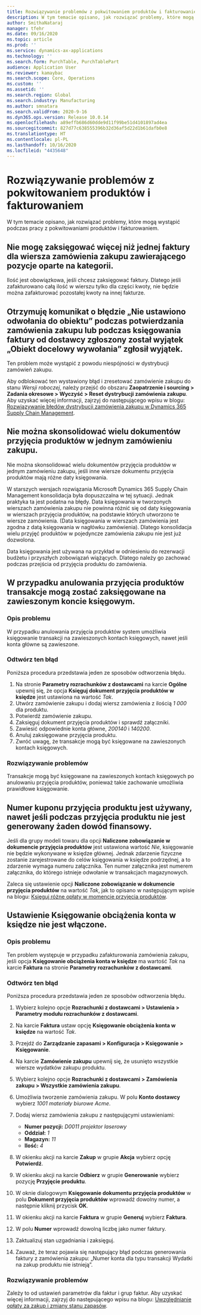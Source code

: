 ```yaml
---
title: Rozwiązywanie problemów z pokwitowaniem produktów i fakturowaniem
description: W tym temacie opisano, jak rozwiązać problemy, które mogą wystąpić podczas pracy z pokwitowaniami produktów i fakturowaniem.
author: SmithaNataraj
manager: tfehr
ms.date: 09/16/2020
ms.topic: article
ms.prod: ''
ms.service: dynamics-ax-applications
ms.technology: ''
ms.search.form: PurchTable, PurchTablePart
audience: Application User
ms.reviewer: kamaybac
ms.search.scope: Core, Operations
ms.custom: ''
ms.assetid: ''
ms.search.region: Global
ms.search.industry: Manufacturing
ms.author: smnatara
ms.search.validFrom: 2020-9-16
ms.dyn365.ops.version: Release 10.0.14
ms.openlocfilehash: a89effb686d60dde9d11f99be51d4101897ad4ea
ms.sourcegitcommit: 827d77c638555396b32d36af5d22d1b61dafb0e8
ms.translationtype: HT
ms.contentlocale: pl-PL
ms.lasthandoff: 10/16/2020
ms.locfileid: "4435648"
---
```

# <a name="troubleshoot-product-receipts-and-invoicing"></a>Rozwiązywanie problemów z pokwitowaniem produktów i fakturowaniem

W tym temacie opisano, jak rozwiązać problemy, które mogą wystąpić podczas pracy z pokwitowaniami produktów i fakturowaniem.

## <a name="i-cant-post-more-than-one-invoice-for-a-purchase-order-line-that-has-category-based-items"></a>Nie mogę zaksięgować więcej niż jednej faktury dla wiersza zamówienia zakupu zawierającego pozycje oparte na kategorii.

Ilość jest obowiązkowa, jeśli chcesz zaksięgować faktury. Dlatego jeśli zafakturowano całą ilość w wierszu tylko dla części kwoty, nie będzie można zafakturować pozostałej kwoty na innej fakturze.

## <a name="i-receive-an-object-reference-not-set-error-during-purchase-order-confirmation-or-an-exception-has-been-thrown-by-the-target-of-an-invocation-exception-occurs-during-vendor-invoice-posting"></a>Otrzymuję komunikat o błędzie „Nie ustawiono odwołania do obiektu” podczas potwierdzania zamówienia zakupu lub podczas księgowania faktury od dostawcy zgłoszony został wyjątek „Obiekt docelowy wywołania” zgłosił wyjątek.

Ten problem może wystąpić z powodu niespójności w dystrybucji zamówień zakupu.

Aby odblokować ten wystawiony błąd i zresetować zamówienie zakupu do stanu *Wersji roboczej*, należy przejść do obszaru **Zaopatrzenie i sourcing \> Zadania okresowe \> Wyczyść \> Reset dystrybucji zamówienia zakupu**. Aby uzyskać więcej informacji, zajrzyj do następującego wpisu w blogu: [Rozwiązywanie błędów dystrybucji zamówienia zakupu w Dynamics 365 Supply Chain Management](https://cloudblogs.microsoft.com/dynamics365/it/2020/08/12/resolve-po-distribution-errors-in-dynamics-365-supply-chain-management/).

## <a name="i-cant-consolidate-multiple-product-receipts-into-a-single-purchase-order"></a>Nie można skonsolidować wielu dokumentów przyjęcia produktów w jednym zamówieniu zakupu.

Nie można skonsolidować wielu dokumentów przyjęcia produktów w jednym zamówieniu zakupu, jeśli inne wiersze dokumentu przyjęcia produktów mają różne daty księgowania.

W starszych wersjach rozwiązania Microsoft Dynamics 365 Supply Chain Management konsolidacja była dopuszczalna w tej sytuacji. Jednak praktyka ta jest podatna na błędy. Data księgowania w tworzonych wierszach zamówienia zakupu nie powinna różnić się od daty księgowania w wierszach przyjęcia produktów, na podstawie których utworzono te wiersze zamówienia. (Data księgowania w wierszach zamówienia jest zgodna z datą księgowania w nagłówku zamówienia). Dlatego konsolidacja wielu przyjęć produktów w pojedyncze zamówienia zakupu nie jest już dozwolona.

Data księgowania jest używana na przykład w odniesieniu do rezerwacji budżetu i przyszłych zobowiązań wiążących. Dlatego należy go zachować podczas przejścia od przyjęcia produktu do zamówienia.

## <a name="when-product-receipts-are-canceled-transactions-can-be-posted-to-a-suspended-ledger-account"></a>W przypadku anulowania przyjęcia produktów transakcje mogą zostać zaksięgowane na zawieszonym koncie księgowym.

### <a name="issue-description"></a>Opis problemu

W przypadku anulowania przyjęcia produktów system umożliwia księgowanie transakcji na zawieszonych kontach księgowych, nawet jeśli konta główne są zawieszone.

### <a name="reproduce-the-issue"></a>Odtwórz ten błąd

Poniższa procedura przedstawia jeden ze sposobów odtworzenia błędu.

1. Na stronie **Parametry rozrachunków z dostawcami** na karcie **Ogólne** upewnij się, że opcja **Księguj dokument przyjęcia produktów w księdze** jest ustawiona na wartość *Tak*.
1. Utwórz zamówienie zakupu i dodaj wiersz zamówienia z ilością *1 000* dla produktu.
1. Potwierdź zamówienie zakupu.
1. Zaksięguj dokument przyjęcia produktów i sprawdź załączniki.
1. Zawiesić odpowiednie konta główne, *200140* i *140200*.
1. Anuluj zaksięgowane przyjęcia produktu.
1. Zwróć uwagę, że transakcje mogą być księgowane na zawieszonych kontach księgowych.

### <a name="issue-resolution"></a>Rozwiązywanie problemów

Transakcje mogą być księgowane na zawieszonych kontach księgowych po anulowaniu przyjęcia produktów, ponieważ takie zachowanie umożliwia prawidłowe księgowanie.

## <a name="a-product-receipt-voucher-number-is-consumed-even-if-no-financial-voucher-is-generated-during-product-receipt"></a>Numer kuponu przyjęcia produktu jest używany, nawet jeśli podczas przyjęcia produktu nie jest generowany żaden dowód finansowy.

Jeśli dla grupy modeli towaru dla opcji **Naliczone zobowiązanie w dokumencie przyjęcia produktów** jest ustawiona wartość *Nie*, księgowanie nie będzie wykonywane w księdze głównej. Jednak zdarzenie fizyczne zostanie zarejestrowane do celów księgowania w księdze podrzędnej, a to zdarzenie wymaga numeru załącznika. Ten numer załącznika jest numerem załącznika, do którego istnieje odwołanie w transakcjach magazynowych.

Zaleca się ustawienie opcji **Naliczone zobowiązanie w dokumencie przyjęcia produktów** na wartość *Tak*, jak to opisano w następującym wpisie na blogu: [Księguj różne opłaty w momencie przyjęcia produktów](https://cloudblogs.microsoft.com/dynamics365/no-audience/2014/11/11/post-misc-charges-at-time-of-product-receipt/).

## <a name="the-post-to-charge-account-in-ledger-setting-isnt-turned-on"></a>Ustawienie Księgowanie obciążenia konta w księdze nie jest włączone.

### <a name="issue-description"></a>Opis problemu

Ten problem występuje w przypadku zafakturowania zamówienia zakupu, jeśli opcja **Księgowanie obciążenia konta w księdze** ma wartość *Tak* na karcie **Faktura** na stronie **Parametry rozrachunków z dostawcami**.

### <a name="reproduce-the-issue"></a>Odtwórz ten błąd

Poniższa procedura przedstawia jeden ze sposobów odtworzenia błędu.

1. Wybierz kolejno opcje **Rozrachunki z dostawcami \> Ustawienia \> Parametry modułu rozrachunków z dostawcami**.
1. Na karcie **Faktura** ustaw opcję **Księgowanie obciążenia konta w księdze** na wartość *Tak*.
1. Przejdź do **Zarządzanie zapasami \> Konfiguracja \> Księgowanie \> Księgowanie**.
1. Na karcie **Zamówienie zakupu** upewnij się, że usunięto wszystkie wiersze wydatków zakupu produktu.
1. Wybierz kolejno opcje **Rozrachunki z dostawcami \> Zamówienia zakupu \> Wszystkie zamówienia zakupu**.
1. Umożliwia tworzenie zamówienia zakupu. W polu **Konto dostawcy** wybierz *1001 materiały biurowe Acme*.
1. Dodaj wiersz zamówienia zakupu z następującymi ustawieniami:

    - **Numer pozycji:** *D0011 projektor laserowy*
    - **Oddział:** *1*
    - **Magazyn:** *11*
    - **Ilość:** *4*

1. W okienku akcji na karcie **Zakup** w grupie **Akcja** wybierz opcję **Potwierdź**.
1. W okienku akcji na karcie **Odbierz** w grupie **Generowanie** wybierz pozycję **Przyjęcie produktu**.
1. W oknie dialogowym **Księgowanie dokumentu przyjęcia produktów** w polu **Dokument przyjęcia produktów** wprowadź dowolny numer, a następnie kliknij przycisk **OK**.
1. W okienku akcji na karcie **Faktura** w grupie **Generuj** wybierz **Faktura**.
1. W polu **Numer** wprowadź dowolną liczbę jako numer faktury.
1. Zaktualizuj stan uzgadniania i zaksięguj.
1. Zauważ, że teraz pojawia się następujący błąd podczas generowania faktury z zamówienia zakupu: „Numer konta dla typu transakcji Wydatki na zakup produktu nie istnieją”.

### <a name="issue-resolution"></a>Rozwiązywanie problemów

Zależy to od ustawień parametrów dla faktur i grup faktur. Aby uzyskać więcej informacji, zajrzyj do następującego wpisu na blogu: [Uwzględnianie opłaty za zakup i zmiany stanu zapasów](https://cloudblogs.microsoft.com/dynamics365/no-audience/2014/12/15/accounting-for-purchase-charge-and-stock-variation/).
